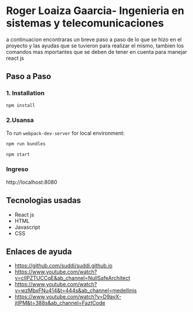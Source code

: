 # Roger Loaiza Gaarcia- Ingenieria en sistemas y telecomunicaciones

a continuacion encontraras un breve paso a paso de lo que se hizo en el proyecto y las ayudas que se tuvieron para realizar el mismo, tambien los comandos mas mportantes que se deben de tener en cuenta para manejar react js

## Paso a Paso

### 1. Installation

````sh
npm install
````

### 2.Usansa

To run `webpack-dev-server` for local environment:

````sh
npm run bundles

npm start
````
### Ingreso

http://localhost:8080

## Tecnologias usadas
- React js
- HTML
- Javascript
- CSS

## Enlaces de ayuda
- https://github.com/suddi/suddi.github.io
- https://www.youtube.com/watch?v=clIPZTUCCqE&ab_channel=NullSafeArchitect
- https://www.youtube.com/watch?v=wzMbxFNu414&t=444s&ab_channel=medellinjs
- https://www.youtube.com/watch?v=D9avX-jtIPM&t=388s&ab_channel=FaztCode

